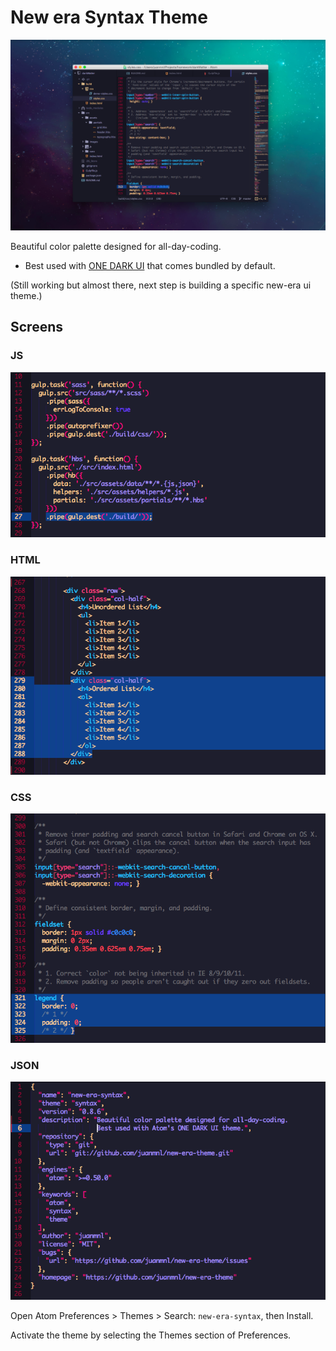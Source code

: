 # New era Syntax Theme

![New-era screenshot](https://raw.githubusercontent.com/juanmnl/new-era-theme/master/hero.png)

Beautiful color palette designed for all-day-coding.

* Best used with [ONE DARK UI](https://atom.io/themes/one-dark-ui) that comes bundled by default.

(Still working but almost there, next step is building a specific new-era ui theme.)

## Screens

### JS
![New-era screenshot](https://raw.githubusercontent.com/juanmnl/new-era-theme/master/screenshot.png)

### HTML
![New-era screenshot](https://raw.githubusercontent.com/juanmnl/new-era-theme/master/screenshot1.png)

### CSS
![New-era screenshot](https://raw.githubusercontent.com/juanmnl/new-era-theme/master/screenshot2.png)

### JSON
![New-era screenshot](https://raw.githubusercontent.com/juanmnl/new-era-theme/master/screenshot3.png)

Open Atom Preferences > Themes > Search: `new-era-syntax`,
then Install.

Activate the theme by selecting the Themes section of Preferences.
